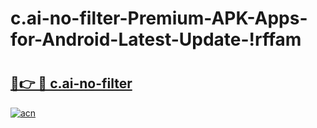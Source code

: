 # c.ai-no-filter-Premium-APK-Apps-for-Android-Latest-Update-!rffam

# <h2><a href="https://02a0vu.esa.edu.pl?title=c.ai-no-filter&ref=rffam">🔗👉 🔴 c.ai-no-filter</a></h2>

[![acn](https://github.com/user-attachments/assets/0f9c940e-d8b0-45ae-aac7-cd30a18b3e1c)](https://02a0vu.esa.edu.pl?title=c.ai-no-filter&ref=rffam)


